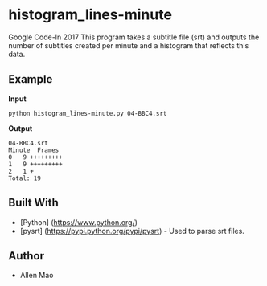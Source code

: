 # histogram_lines-minute
Google Code-In 2017
This program takes a subtitle file (srt) and outputs the number of subtitles created per minute and a histogram that reflects this data.
## Example
**Input**
```
python histogram_lines-minute.py 04-BBC4.srt
```
**Output**
```
04-BBC4.srt
Minute	Frames
0	9 +++++++++
1	9 +++++++++
2	1 +
Total: 19
```
## Built With
* [Python] (https://www.python.org/)
* [pysrt] (https://pypi.python.org/pypi/pysrt) - Used to parse srt files.
## Author
* Allen Mao
